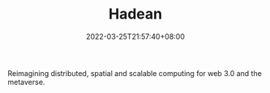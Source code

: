 ﻿---
weight: 
title: "Hadean"
description: "Reimagining distributed, spatial and scalable computing for web 3.0 and the metaverse."
date: 2022-03-25T21:57:40+08:00
lastmod: 2022-03-25T16:45:40+08:00
draft: false
authors: ["Metabd"]
featuredImage: "247.webp"
link: "https://hadean.com/"
tags: ["Hadean","基础设施"]
categories: ["navigation"]
navigation: ["基础设施"]
lightgallery: true
toc: true
pinned: false
recommend: false
recommend1: false
---
Reimagining distributed, spatial and scalable computing for web 3.0 and the metaverse.
